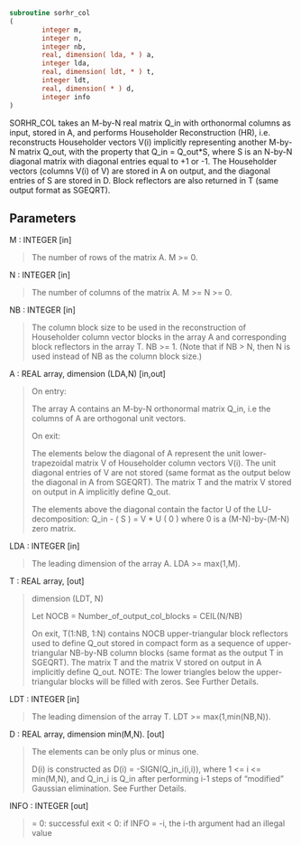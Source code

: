```fortran
subroutine sorhr_col
(
        integer m,
        integer n,
        integer nb,
        real, dimension( lda, * ) a,
        integer lda,
        real, dimension( ldt, * ) t,
        integer ldt,
        real, dimension( * ) d,
        integer info
)
```

SORHR_COL takes an M-by-N real matrix Q_in with orthonormal columns
as input, stored in A, and performs Householder Reconstruction (HR),
i.e. reconstructs Householder vectors V(i) implicitly representing
another M-by-N matrix Q_out, with the property that Q_in = Q_out*S,
where S is an N-by-N diagonal matrix with diagonal entries
equal to +1 or -1. The Householder vectors (columns V(i) of V) are
stored in A on output, and the diagonal entries of S are stored in D.
Block reflectors are also returned in T
(same output format as SGEQRT).

## Parameters
M : INTEGER [in]
> The number of rows of the matrix A. M >= 0.

N : INTEGER [in]
> The number of columns of the matrix A. M >= N >= 0.

NB : INTEGER [in]
> The column block size to be used in the reconstruction
> of Householder column vector blocks in the array A and
> corresponding block reflectors in the array T. NB >= 1.
> (Note that if NB > N, then N is used instead of NB
> as the column block size.)

A : REAL array, dimension (LDA,N) [in,out]
> 
> On entry:
> 
> The array A contains an M-by-N orthonormal matrix Q_in,
> i.e the columns of A are orthogonal unit vectors.
> 
> On exit:
> 
> The elements below the diagonal of A represent the unit
> lower-trapezoidal matrix V of Householder column vectors
> V(i). The unit diagonal entries of V are not stored
> (same format as the output below the diagonal in A from
> SGEQRT). The matrix T and the matrix V stored on output
> in A implicitly define Q_out.
> 
> The elements above the diagonal contain the factor U
> of the  LU-decomposition:
> Q_in - ( S ) = V * U
> ( 0 )
> where 0 is a (M-N)-by-(M-N) zero matrix.

LDA : INTEGER [in]
> The leading dimension of the array A.  LDA >= max(1,M).

T : REAL array, [out]
> dimension (LDT, N)
> 
> Let NOCB = Number_of_output_col_blocks
> = CEIL(N/NB)
> 
> On exit, T(1:NB, 1:N) contains NOCB upper-triangular
> block reflectors used to define Q_out stored in compact
> form as a sequence of upper-triangular NB-by-NB column
> blocks (same format as the output T in SGEQRT).
> The matrix T and the matrix V stored on output in A
> implicitly define Q_out. NOTE: The lower triangles
> below the upper-triangular blocks will be filled with
> zeros. See Further Details.

LDT : INTEGER [in]
> The leading dimension of the array T.
> LDT >= max(1,min(NB,N)).

D : REAL array, dimension min(M,N). [out]
> The elements can be only plus or minus one.
> 
> D(i) is constructed as D(i) = -SIGN(Q_in_i(i,i)), where
> 1 <= i <= min(M,N), and Q_in_i is Q_in after performing
> i-1 steps of “modified” Gaussian elimination.
> See Further Details.

INFO : INTEGER [out]
> = 0:  successful exit
> < 0:  if INFO = -i, the i-th argument had an illegal value
